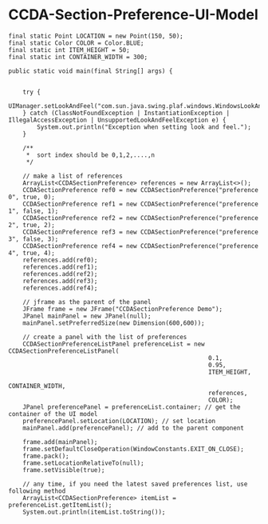 # CCDA-Section-Preference-UI-Model

    final static Point LOCATION = new Point(150, 50);
    final static Color COLOR = Color.BLUE;
    final static int ITEM_HEIGHT = 50;
    final static int CONTAINER_WIDTH = 300;
    
    public static void main(final String[] args) {

        
        try { 
            UIManager.setLookAndFeel("com.sun.java.swing.plaf.windows.WindowsLookAndFeel");
        } catch (ClassNotFoundException | InstantiationException | IllegalAccessException | UnsupportedLookAndFeelException e) { 
            System.out.println("Exception when setting look and feel."); 
        }
        
        /**
         *  sort index should be 0,1,2,....,n
         */
        
        // make a list of references 
        ArrayList<CCDASectionPreference> references = new ArrayList<>();
        CCDASectionPreference ref0 = new CCDASectionPreference("preference 0", true, 0);
        CCDASectionPreference ref1 = new CCDASectionPreference("preference 1", false, 1);
        CCDASectionPreference ref2 = new CCDASectionPreference("preference 2", true, 2);
        CCDASectionPreference ref3 = new CCDASectionPreference("preference 3", false, 3);
        CCDASectionPreference ref4 = new CCDASectionPreference("preference 4", true, 4);
        references.add(ref0);
        references.add(ref1);
        references.add(ref2);
        references.add(ref3);
        references.add(ref4);

        // jframe as the parent of the panel
        JFrame frame = new JFrame("CCDASectionPreference Demo");
        JPanel mainPanel = new JPanel(null);
        mainPanel.setPreferredSize(new Dimension(600,600));
        
        // create a panel with the list of preferences
        CCDASectionPreferenceListPanel preferenceList = new CCDASectionPreferenceListPanel(
                                                            0.1,
                                                            0.95,
                                                            ITEM_HEIGHT,
                                                            CONTAINER_WIDTH,
                                                            references,
                                                            COLOR);
        JPanel preferencePanel = preferenceList.container; // get the container of the UI model
        preferencePanel.setLocation(LOCATION); // set location
        mainPanel.add(preferencePanel); // add to the parent component 
        
        frame.add(mainPanel);
        frame.setDefaultCloseOperation(WindowConstants.EXIT_ON_CLOSE);
        frame.pack();
        frame.setLocationRelativeTo(null);
        frame.setVisible(true);
        
        // any time, if you need the latest saved preferences list, use following method
        ArrayList<CCDASectionPreference> itemList = preferenceList.getItemList();
        System.out.println(itemList.toString());
